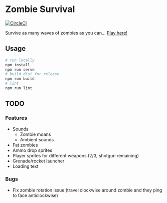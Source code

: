 # Zombie Survival

[![CircleCI](https://circleci.com/gh/jemgunay/zombiesurvival/tree/master.svg?style=svg)](https://circleci.com/gh/jemgunay/zombiesurvival/tree/master)

Survive as many waves of zombies as you can... [Play here!](https://jemgunay.co.uk/zombiesurvival)

## Usage

```bash
# run locally
npm install
npm run serve
# build dist for release
npm run build
# lint
npm run lint
```

## TODO

### Features

* Sounds
    * Zombie moans
    * Ambient sounds
* Fat zombies
* Ammo drop sprites
* Player sprites for different weapons (2/3, shotgun remaining)
* Grenade/rocket launcher
* Loading text

### Bugs

* Fix zombie rotation issue (travel clockwise around zombie and they ping to face anticlockwise)
